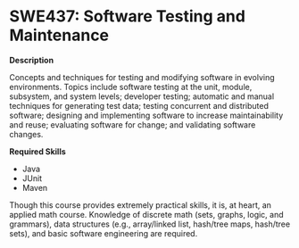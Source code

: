 # SWE437: Software Testing and Maintenance

**Description**

Concepts and techniques for testing and modifying software in evolving environments. Topics include software testing at the unit, module, subsystem, and system levels; developer testing; automatic and manual techniques for generating test data; testing concurrent and distributed software; designing and implementing software to increase maintainability and reuse; evaluating software for change; and validating software changes.

**Required Skills**
- Java
- JUnit
- Maven

Though this course provides extremely practical skills, it is, at heart, an applied math course. Knowledge of discrete math (sets, graphs, logic, and grammars), data structures (e.g., array/linked list, hash/tree maps, hash/tree sets), and basic software engineering are required.

